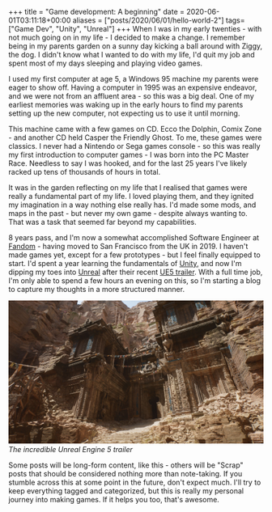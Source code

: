+++
title = "Game development: A beginning"
date = 2020-06-01T03:11:18+00:00
aliases = ["posts/2020/06/01/hello-world-2"]
tags=["Game Dev", "Unity", "Unreal"]
+++
When I was in my early twenties - with not much going on in my life - I decided to make a change. I remember being in my parents garden on a sunny day kicking a ball around with Ziggy, the dog. I didn't know what I wanted to do with my life, I'd quit my job and spent most of my days sleeping and playing video games.

I used my first computer at age 5, a Windows 95 machine my parents were eager to show off. Having a computer in 1995 was an expensive endeavor, and we were not from an affluent area - so this was a big deal. One of my earliest memories was waking up in the early hours to find my parents setting up the new computer, not expecting us to use it until morning.

This machine came with a few games on CD. Ecco the Dolphin, Comix Zone - and another CD held Casper the Friendly Ghost. To me, these games were classics. I never had a Nintendo or Sega games console - so this was really my first introduction to computer games - I was born into the PC Master Race. Needless to say I was hooked, and for the last 25 years I've likely racked up tens of thousands of hours in total.

It was in the garden reflecting on my life that I realised that games were really a fundamental part of my life. I loved playing them, and they ignited my imagination in a way nothing else really has. I'd made some mods, and maps in the past - but never my own game - despite always wanting to. That was a task that seemed far beyond my capabilities.

8 years pass, and I'm now a somewhat accomplished Software Engineer at [Fandom](https://fandom.com) - having moved to San Francisco from the UK in 2019. I haven't made games yet, except for a few prototypes - but I feel finally equipped to start. I'd spent a year learning the fundamentals of [Unity](https://unity.com), and now I'm dipping my toes into [Unreal](https://unrealengine.com) after their recent [UE5 trailer](https://www.youtube.com/watch?v=qC5KtatMcUw). With a full time job, I'm only able to spend a few hours an evening on this, so I'm starting a blog to capture my thoughts in a more structured manner.

![Unreal Engine 5 PS5 demo was just 1440p, 30 FPS, and lacked ray ...](ue5.jpg)*The incredible Unreal Engine 5 trailer*

Some posts will be long-form content, like this - others will be "Scrap" posts that should be considered nothing more than note-taking. If you stumble across this at some point in the future, don't expect much. I'll try to keep everything tagged and categorized, but this is really my personal journey into making games. If it helps you too, that's awesome.


